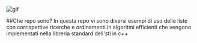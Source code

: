 ![gif](https://i.pinimg.com/originals/d4/81/f3/d481f3c72e283309071f79e01b05c06d.gif)

##Che repo sono?
In questa repo vi sono diversi esempi di uso delle liste con corrispettive ricerche e ordinamenti in algoritmi efficienti che vengono implementati nella libreria standard dell'stl in c++
